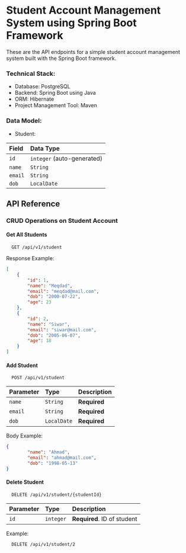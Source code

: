 # Student Account Management System using Spring Boot Framework

These are the API endpoints for a simple student account management system built with the Spring Boot framework.

### Technical Stack:

* Database: PostgreSQL
* Backend: Spring Boot using Java
* ORM: Hibernate
* Project Management Tool: Maven


### Data Model:

* Student:

| Field     | Data Type  |
| :-------- | :--------- |
| `id`    | `integer` (auto-generated) |
| `name`    | `String` |
| `email`   | `String` |
| `dob`     | `LocalDate`|



## API Reference

### CRUD Operations on Student Account
#### Get All Students

```http
  GET /api/v1/student
```

Response Example:
```json
[
	{
		"id": 1,
		"name": "Meqdad",
		"email": "meqdad@mail.com",
		"dob": "2000-07-22",
		"age": 23
	},
	{
		"id": 2,
		"name": "Siwar",
		"email": "siwar@mail.com",
		"dob": "2005-06-07",
		"age": 18
	}
]
```

#### Add Student

```http
  POST /api/v1/student
```
| Parameter | Type     | Description                       |
| :-------- | :------- | :-------------------------------- |
| `name`      | `String` | **Required** |
| `email`      | `String` | **Required** |
| `dob`      | `LocalDate` | **Required** |

Body Example:
```json
{
		"name": "Ahmad",
		"email": "ahmad@mail.com",
		"dob": "1998-05-13"
}
```


#### Delete Student

```http
  DELETE /api/v1/student/{studentId}
```

| Parameter | Type     | Description                       |
| :-------- | :------- | :-------------------------------- |
| `id`      | `integer` | **Required**. ID of student |

Example:
```http
  DELETE /api/v1/student/2
```

